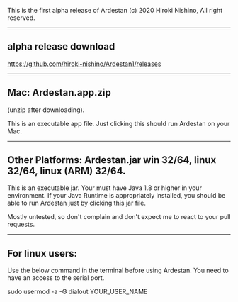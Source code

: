 This is the first alpha release of Ardestan
(c) 2020 Hiroki Nishino, All right reserved.

----------------------------------------
alpha release download
----------------------------------------

https://github.com/hiroki-nishino/Ardestan1/releases

----------------------------------------
Mac: Ardestan.app.zip 
----------------------------------------
(unzip after downloading).

This is an executable app file. Just clicking this should run Ardestan
on your Mac.


----------------------------------------
Other Platforms: Ardestan.jar
win 32/64, linux 32/64, linux (ARM) 32/64.
----------------------------------------
This is an executable jar. Your must have Java 1.8 or higher in your environment.
If your Java Runtime is appropriately installed, you should be able to run Ardestan
just by clicking this jar file.

Mostly untested, so don't complain and don't expect me to react to your pull requests.

----------------------------------------
For linux users: 
----------------------------------------
Use the below command in the terminal before using Ardestan.
You need to have an access to the serial port.

sudo usermod -a -G dialout YOUR_USER_NAME
